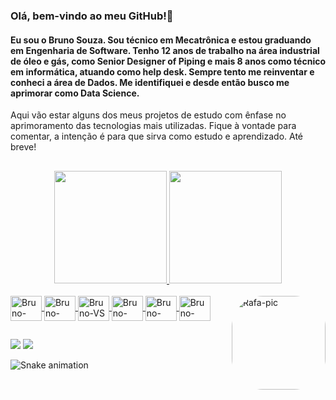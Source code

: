 ### Olá, bem-vindo ao meu GitHub!👋
#### Eu sou o Bruno Souza. Sou técnico em Mecatrônica e estou graduando em Engenharia de Software. Tenho 12 anos de trabalho na área industrial de óleo e gás, como Senior Designer of Piping e mais 8 anos como técnico em informática, atuando como help desk. Sempre tento me reinventar e conheci a área de Dados. Me identifiquei e desde então busco me aprimorar como Data Science.
Aqui vão estar alguns dos meus projetos de estudo com ênfase no aprimoramento das tecnologias mais utilizadas.
Fique à vontade para comentar, a intenção é para que sirva como estudo e aprendizado.
Até breve!
##
<div align="center">
  <a href="https://github.com/BrunoSouza-Data">
  <img height="180em" src="https://github-readme-stats.vercel.app/api?username=BrunoSouza-Data&show_icons=true&theme=dracula&include_all_commits=true&count_private=true"/>
  <img height="180em" src="https://github-readme-stats.vercel.app/api/top-langs/?username=BrunoSouza-Data&layout=compact&langs_count=7&theme=dracula"/>
</div>
<div style="display: inline_block"><br>
  <img align="center" alt="Bruno-Jupyter" height="40" width="50"src="https://cdn.jsdelivr.net/gh/devicons/devicon/icons/python/python-original-wordmark.svg" />         
  <img align="center" alt="Bruno-Jupyter" height="40" width="50" src="https://cdn.jsdelivr.net/gh/devicons/devicon/icons/jupyter/jupyter-original-wordmark.svg" />     
  <img align="center" alt="Bruno-VS" height="40" width="50" src="https://cdn.jsdelivr.net/gh/devicons/devicon/icons/vscode/vscode-original-wordmark.svg" />
  <img align="center" alt="Bruno-Ana" height="40" width="50" src="https://cdn.jsdelivr.net/gh/devicons/devicon/icons/anaconda/anaconda-original-wordmark.svg" />  
  <img align="center" alt="Bruno-Pandas" height="40" width="50" src="https://cdn.jsdelivr.net/gh/devicons/devicon/icons/pandas/pandas-original-wordmark.svg" />
  <img align="center" alt="Bruno-NUmpy" height="40" width="50" src="https://cdn.jsdelivr.net/gh/devicons/devicon/icons/numpy/numpy-original-wordmark.svg" />
  <img align="right" alt="Rafa-pic" height="150" style="border-radius:50px;" src="https://i.giphy.com/media/JcFUHp7b9mnj5a01AN/giphy.webp">
  
##

<div>
  <a href = "mailto:brunosouzadata@gmail.com"><img src="https://img.shields.io/badge/Gmail-D14836?style=for-the-badge&logo=gmail&logoColor=white" target="_blank"></a>
  <a href="https://www.linkedin.com/in/bas85" target="_blank"><img src="https://img.shields.io/badge/-LinkedIn-%230077B5?style=for-the-badge&logo=linkedin&logoColor=white" target="_blank"></a>

 ![Snake animation](https://github.com/BrunoSouza-Data/BrunoSouza-Data/blob/output/github-contribution-grid-snake.svg)
 
</div>
